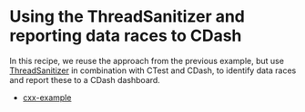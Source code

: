 # Using the ThreadSanitizer and reporting data races to CDash

In this recipe, we reuse the approach from the previous example, but use
[ThreadSanitizer](https://github.com/google/sanitizers/wiki/ThreadSanitizerCppManual)
in combination with CTest and CDash, to identify data races and
report these to a CDash dashboard.


- [cxx-example](cxx-example/)
